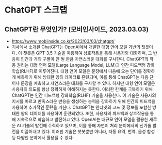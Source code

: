 # ChatGPT 스크랩

## ChatGPT란 무엇인가? (모비인사이드, 2023.03.03)
* https://www.mobiinside.co.kr/2023/03/03/chatgpt/
* 기사에서 소개된 ChatGPT는 OpenAI에서 개발한 대형 언어 모델 기반의 챗봇이다. 이 챗봇은 GPT-3.5 기술을 이용하여 상호작용을 통해 사용자와 대화하며, 그 반응이 인간과 거의 구별이 안 될 만큼 자연스러운 대화를 구사한다. ChatGPT의 작동 원리는 대형 언어 모델(Large Language Model, LLM)과 인간 피드백형 강화학습(RLHF)로 이루어진다. 대형 언어 모델은 문장에서 다음에 오는 단어를 정확하게 예측하기 위해 방대한 양의 데이터로 훈련되며, 이를 통해 ChatGPT는 다음 단어나 문장을 예측하고 자연스러운 대화를 구사할 수 있다. 하지만 대형 언어 모델은 사용자의 의도를 항상 정확하게 이해하지는 못한다. 이러한 한계를 극복하기 위해 ChatGPT는 인간 피드백형 강화학습(RLHF) 기술을 사용한다. 이 기술은 사용자의 지시를 따르고 만족스러운 반응을 생성하는 능력을 강화하기 위해 인간의 피드백을 사용하여 추가적인 훈련을 거친다. ChatGPT는 인터넷의 코드 및 정보를 포함한 방대한 양의 데이터를 사용하여 훈련되었다. 또한, 사용자의 피드백과 상호작용을 통해 지속적으로 학습하고 발전하고 있다. OpenAI는 대규모 언어 모델을 활용한 새로운 AI 기술의 발전에 주력하고 있으며, 이를 통해 자연어 처리 분야에서의 신기술 발전을 이끌어내고 있다. 이러한 기술은 챗봇뿐만 아니라, 자동 요약, 번역, 음성 합성 등 다양한 분야에서 활용될 수 있다.
